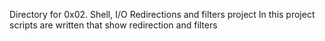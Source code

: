 Directory for 0x02. Shell, I/O Redirections and filters project
In this project scripts are written that show redirection and filters

